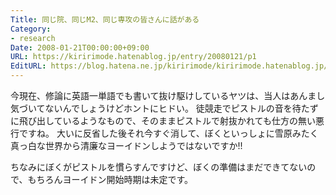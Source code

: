 ```yaml
---
Title: 同じ院、同じM2、同じ専攻の皆さんに話がある
Category:
- research
Date: 2008-01-21T00:00:00+09:00
URL: https://kiririmode.hatenablog.jp/entry/20080121/p1
EditURL: https://blog.hatena.ne.jp/kiririmode/kiririmode.hatenablog.jp/atom/entry/8454420450078215627
---
```



今現在、修論に英語一単語でも書いて抜け駆けしているヤツは、当人はあんまし気づいてないんでしょうけどホントにヒドい。
徒競走でピストルの音を待たずに飛び出しているようなもので、そのままピストルで射抜かれても仕方の無い悪行ですね。
大いに反省した後それ今すぐ消して、ぼくといっしょに雪原みたく真っ白な世界から清廉なヨーイドンしようではないですか!!


ちなみにぼくがピストルを慣らすんですけど、ぼくの準備はまだできてないので、もちろんヨーイドン開始時期は未定です。

